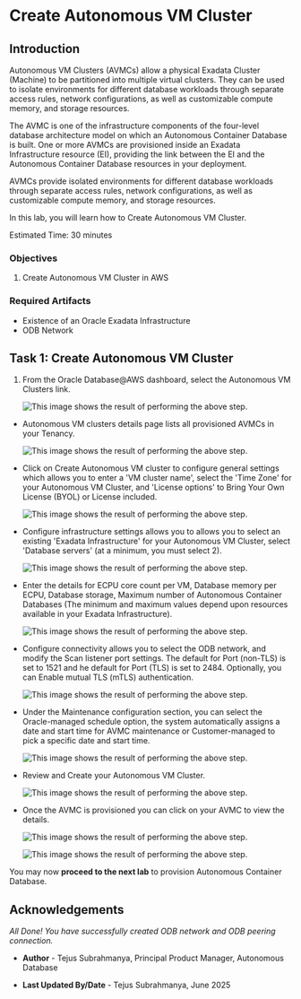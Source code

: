 
# Create Autonomous VM Cluster

## Introduction

Autonomous VM Clusters (AVMCs) allow a physical Exadata Cluster (Machine) to be partitioned into multiple virtual clusters. They can be used to isolate environments for different database workloads through separate access rules, network configurations, as well as customizable compute memory, and storage resources.

The AVMC is one of the infrastructure components of the four-level database architecture model on which an Autonomous Container Database is built. One or more AVMCs are provisioned inside an Exadata Infrastructure resource (EI), providing the link between the EI and the Autonomous Container Database resources in your deployment.

AVMCs provide isolated environments for different database workloads through separate access rules, network configurations, as well as customizable compute memory, and storage resources.


In this lab, you will learn how to Create Autonomous VM Cluster.


Estimated Time: 30 minutes

### Objectives

1. Create Autonomous VM Cluster in AWS

### Required Artifacts

- Existence of an Oracle Exadata Infrastructure
- ODB Network

## Task 1: Create Autonomous VM Cluster

1.	From the Oracle Database@AWS dashboard, select the Autonomous VM Clusters link.


    ![This image shows the result of performing the above step.](./images/avmc.png " ")

-  Autonomous VM clusters details page lists all provisioned AVMCs in your Tenancy.

    ![This image shows the result of performing the above step.](./images/avmc_details.png " ")


- Click on Create Autonomous VM cluster to configure general settings which allows you to enter a 'VM cluster name', select the 'Time Zone' for your Autonomous VM Cluster, and 'License options' to Bring Your Own License (BYOL) or License included.
    
    ![This image shows the result of performing the above step.](./images/create_avmc.png " ")


- Configure infrastructure settings allows you to allows you to select an existing 'Exadata Infrastructure' for your Autonomous VM Cluster, select 'Database servers' (at a minimum, you must select 2). 

    ![This image shows the result of performing the above step.](./images/db_servers.png " ")


- Enter the details for ECPU core count per VM, Database memory per ECPU, Database storage, Maximum number of Autonomous Container Databases (The minimum and maximum values depend upon resources available in your Exadata Infrastructure).
    
    ![This image shows the result of performing the above step.](./images/ecpu.png " ")

- Configure connectivity allows you to select the ODB network, and modify the Scan listener port settings. The default for Port (non-TLS) is set to 1521 and he default for Port (TLS) is set to 2484. Optionally, you can Enable mutual TLS (mTLS) authentication.

    ![This image shows the result of performing the above step.](./images/connectivity.png " ")

- Under the Maintenance configuration section, you can select the Oracle-managed schedule option, the system automatically assigns a date and start time for AVMC maintenance or Customer-managed to pick a specific date and start time.

    ![This image shows the result of performing the above step.](./images/maintenance.png " ")


- Review and Create your Autonomous VM Cluster.

    ![This image shows the result of performing the above step.](./images/review.png " ")

- Once the AVMC is provisioned you can click on your AVMC to view the details.

    ![This image shows the result of performing the above step.](./images/avmc_home.png " ")

    ![This image shows the result of performing the above step.](./images/avmc_home1.png " ")



You may now **proceed to the next lab** to provision Autonomous Container Database.

## Acknowledgements

*All Done! You have successfully created ODB network and ODB peering connection.*

- **Author** - Tejus Subrahmanya, Principal Product Manager, Autonomous Database 

- **Last Updated By/Date** - Tejus Subrahmanya, June 2025